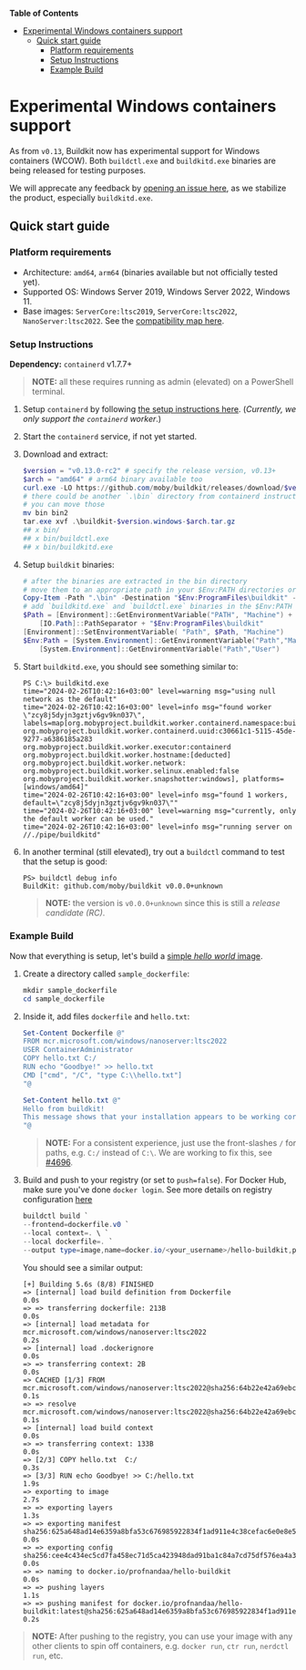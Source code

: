 <!-- START doctoc generated TOC please keep comment here to allow auto update -->
<!-- DON'T EDIT THIS SECTION, INSTEAD RE-RUN doctoc TO UPDATE -->
<!-- details here: https://github.com/thlorenz/doctoc -->
**Table of Contents**

- [Experimental Windows containers support](#experimental-windows-containers-support)
  - [Quick start guide](#quick-start-guide)
    - [Platform requirements](#platform-requirements)
    - [Setup Instructions](#setup-instructions)
    - [Example Build](#example-build)

<!-- END doctoc generated TOC please keep comment here to allow auto update -->

# Experimental Windows containers support

As from `v0.13`, Buildkit now has experimental support for Windows containers (WCOW). Both `buildctl.exe` and `buildkitd.exe` binaries are being released for testing purposes.

We will apprecate any feedback by [opening an issue here](https://github.com/moby/buildkit/issues/new), as we stabilize the product, especially `buildkitd.exe`.

## Quick start guide

### Platform requirements

- Architecture: `amd64`, `arm64` (binaries available but not officially tested yet).
- Supported OS: Windows Server 2019, Windows Server 2022, Windows 11.
- Base images: `ServerCore:ltsc2019`, `ServerCore:ltsc2022`, `NanoServer:ltsc2022`. See the [compatibility map here](https://learn.microsoft.com/en-us/virtualization/windowscontainers/deploy-containers/version-compatibility?tabs=windows-server-2019%2Cwindows-11#windows-server-host-os-compatibility).

### Setup Instructions

**Dependency:** `containerd` v1.7.7+

> **NOTE:** all these requires running as admin (elevated) on a PowerShell terminal.

1. Setup `containerd` by following [the setup instructions here](https://github.com/containerd/containerd/blob/main/docs/getting-started.md#installing-containerd-on-windows). (_Currently, we only support the `containerd` worker_.)
1. Start the `containerd` service, if not yet started.
1. Download and extract:
    ```powershell
    $version = "v0.13.0-rc2" # specify the release version, v0.13+
    $arch = "amd64" # arm64 binary available too
    curl.exe -LO https://github.com/moby/buildkit/releases/download/$version/buildkit-$version.windows-$arch.tar.gz
    # there could be another `.\bin` directory from containerd instructions
    # you can move those
    mv bin bin2
    tar.exe xvf .\buildkit-$version.windows-$arch.tar.gz
    ## x bin/
    ## x bin/buildctl.exe
    ## x bin/buildkitd.exe
    ```
1. Setup `buildkit` binaries:
    ```powershell
    # after the binaries are extracted in the bin directory
    # move them to an appropriate path in your $Env:PATH directories or:
    Copy-Item -Path ".\bin" -Destination "$Env:ProgramFiles\buildkit" -Recurse -Force
    # add `buildkitd.exe` and `buildctl.exe` binaries in the $Env:PATH
    $Path = [Environment]::GetEnvironmentVariable("PATH", "Machine") + `
        [IO.Path]::PathSeparator + "$Env:ProgramFiles\buildkit"
    [Environment]::SetEnvironmentVariable( "Path", $Path, "Machine")
    $Env:Path = [System.Environment]::GetEnvironmentVariable("Path","Machine") + ";" + `
        [System.Environment]::GetEnvironmentVariable("Path","User")
    ```
1. Start `buildkitd.exe`, you should see something similar to:

    ```
    PS C:\> buildkitd.exe
    time="2024-02-26T10:42:16+03:00" level=warning msg="using null network as the default"
    time="2024-02-26T10:42:16+03:00" level=info msg="found worker \"zcy8j5dyjn3gztjv6gv9kn037\", labels=map[org.mobyproject.buildkit.worker.containerd.namespace:buildkit org.mobyproject.buildkit.worker.containerd.uuid:c30661c1-5115-45de-9277-a6386185a283 org.mobyproject.buildkit.worker.executor:containerd org.mobyproject.buildkit.worker.hostname:[deducted] org.mobyproject.buildkit.worker.network: org.mobyproject.buildkit.worker.selinux.enabled:false org.mobyproject.buildkit.worker.snapshotter:windows], platforms=[windows/amd64]"
    time="2024-02-26T10:42:16+03:00" level=info msg="found 1 workers, default=\"zcy8j5dyjn3gztjv6gv9kn037\""
    time="2024-02-26T10:42:16+03:00" level=warning msg="currently, only the default worker can be used."
    time="2024-02-26T10:42:16+03:00" level=info msg="running server on //./pipe/buildkitd"
    ```
1. In another terminal (still elevated), try out a `buildctl` command to test that the setup is good:
    ```
    PS> buildctl debug info
    BuildKit: github.com/moby/buildkit v0.0.0+unknown
    ```
    > **NOTE:** the version is `v0.0.0+unknown` since this is still a _release candidate (RC)_.

### Example Build

Now that everything is setup, let's build a [simple _hello world_ image](https://github.com/docker-library/hello-world/blob/master/amd64/hello-world/nanoserver-ltsc2022/Dockerfile).

1. Create a directory called `sample_dockerfile`:
    ```powershell
    mkdir sample_dockerfile
    cd sample_dockerfile
    ```

1. Inside it, add files `dockerfile` and `hello.txt`:
    ```powershell
    Set-Content Dockerfile @"
    FROM mcr.microsoft.com/windows/nanoserver:ltsc2022
    USER ContainerAdministrator
    COPY hello.txt C:/
    RUN echo "Goodbye!" >> hello.txt
    CMD ["cmd", "/C", "type C:\\hello.txt"]
    "@

    Set-Content hello.txt @"
    Hello from buildkit!
    This message shows that your installation appears to be working correctly.
    "@
    ```
    > **NOTE:** For a consistent experience, just use the front-slashes `/` for paths, e.g. `C:/` instead of `C:\`. We are working to fix this, see [#4696](https://github.com/moby/buildkit/issues/4696).

1. Build and push to your registry (or set to `push=false`). For Docker Hub, make sure you've done `docker login`. See more details on registry configuration [here](../README.md#imageregistry)

    ```powershell
    buildctl build `
    --frontend=dockerfile.v0 `
    --local context=. \ `
    --local dockerfile=. `
    --output type=image,name=docker.io/<your_username>/hello-buildkit,push=true
    ```

    You should see a similar output:

    ```
    [+] Building 5.6s (8/8) FINISHED
    => [internal] load build definition from Dockerfile                                                                                    0.0s
    => => transferring dockerfile: 213B                                                                                                    0.0s
    => [internal] load metadata for mcr.microsoft.com/windows/nanoserver:ltsc2022                                                          0.2s
    => [internal] load .dockerignore                                                                                                       0.0s
    => => transferring context: 2B                                                                                                         0.0s
    => CACHED [1/3] FROM mcr.microsoft.com/windows/nanoserver:ltsc2022@sha256:64b22e42a69ebcdb86e49bf50780b64156431a508f7f06ac3050c71920f  0.1s
    => => resolve mcr.microsoft.com/windows/nanoserver:ltsc2022@sha256:64b22e42a69ebcdb86e49bf50780b64156431a508f7f06ac3050c71920fe57b7    0.1s
    => [internal] load build context                                                                                                       0.0s
    => => transferring context: 133B                                                                                                       0.0s
    => [2/3] COPY hello.txt  C:/                                                                                                           0.3s
    => [3/3] RUN echo Goodbye! >> C:/hello.txt                                                                                             1.9s
    => exporting to image                                                                                                                  2.7s
    => => exporting layers                                                                                                                 1.3s
    => => exporting manifest sha256:625a648ad14e6359a8bfa53c676985922834f1ad911e4c38cefac6e0e8e50c9e                                       0.0s
    => => exporting config sha256:cee4c434ec5cd7fa458ec71d5ca423948dad91ba1c84a7cd75df576ea4a3b7e8                                         0.0s
    => => naming to docker.io/profnandaa/hello-buildkit                                                                                    0.0s
    => => pushing layers                                                                                                                   1.1s
    => => pushing manifest for docker.io/profnandaa/hello-buildkit:latest@sha256:625a648ad14e6359a8bfa53c676985922834f1ad911e4c38cefac6e0  0.2s
    ```

> **NOTE:** After pushing to the registry, you can use your image with any other clients to spin off containers, e.g. `docker run`, `ctr run`, `nerdctl run`, etc.
